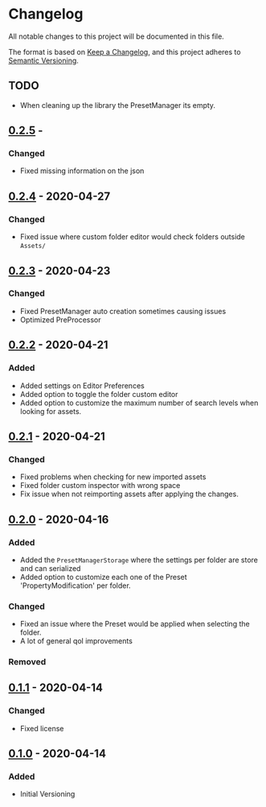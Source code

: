 # Changelog
All notable changes to this project will be documented in this file.

The format is based on [Keep a Changelog](https://keepachangelog.com/en/1.0.0/),
and this project adheres to [Semantic Versioning](https://semver.org/spec/v2.0.0.html).

## TODO
 - When cleaning up the library the PresetManager its empty.

## [0.2.5] - 
### Changed
- Fixed missing information on the json

## [0.2.4] - 2020-04-27
### Changed
- Fixed issue where custom folder editor would check folders outside `Assets/`

## [0.2.3] - 2020-04-23
### Changed
- Fixed PresetManager auto creation sometimes causing issues
- Optimized PreProcessor

## [0.2.2] - 2020-04-21
### Added
- Added settings on Editor Preferences
- Added option to toggle the folder custom editor
- Added option to customize the maximum number of search levels when looking for assets.

## [0.2.1] - 2020-04-21
### Changed
- Fixed problems when checking for new imported assets
- Fixed folder custom inspector with wrong space
- Fix issue when not reimporting assets after applying the changes.

## [0.2.0] - 2020-04-16
### Added
- Added the `PresetManagerStorage` where the settings per folder are store and can serialized
- Added option to customize each one of the Preset 'PropertyModification' per folder.

### Changed
- Fixed an issue where the Preset would be applied when selecting the folder.
- A lot of general qol improvements

### Removed

## [0.1.1] - 2020-04-14
### Changed
- Fixed license

## [0.1.0] - 2020-04-14
### Added
- Initial Versioning

[0.2.5]: https://github.com/badawe/PresetManager/releases/tag/v0.2.5
[0.2.4]: https://github.com/badawe/PresetManager/releases/tag/v0.2.4
[0.2.3]: https://github.com/badawe/PresetManager/releases/tag/v0.2.3
[0.2.2]: https://github.com/badawe/PresetManager/releases/tag/v0.2.2
[0.2.1]: https://github.com/badawe/PresetManager/releases/tag/v0.2.1
[0.2.0]: https://github.com/badawe/PresetManager/releases/tag/v0.2.0
[0.1.1]: https://github.com/badawe/PresetManager/releases/tag/v0.1.1
[0.1.0]: https://github.com/badawe/PresetManager/releases/tag/v0.1.0
